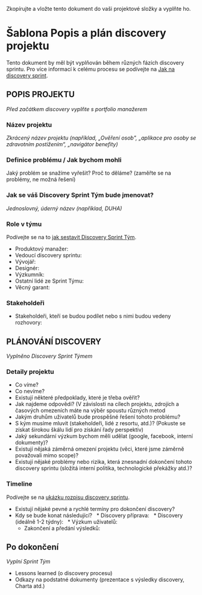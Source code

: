 Zkopírujte a vložte tento dokument do vaši projektové složky a vyplňte ho.

# Šablona Popis a plán discovery projektu

Tento dokument by měl být vyplňován během různých fázích discovery sprintu. Pro více informací k celému procesu se podívejte na [Jak na discovery sprint](jak-na-discovery-sprint.md).

## POPIS PROJEKTU
_Před začátkem discovery vyplňte s portfolio manažerem_

### Název projektu
_Zkrácený název projektu (například, „Ověření osob", „aplikace pro osoby se zdravotním postižením“, „navigátor benefity)_

### Definice problému / Jak bychom mohli
Jaký problém se snažíme vyřešit? Proč to děláme? (zaměřte se na problémy, ne možná řešení)

### Jak se váš Discovery Sprint Tým bude jmenovat? 
_Jednoslovný, úderný název (například, DUHA)_

### Role v týmu
Podívejte se na to [jak sestavit Discovery Sprint Tým](jak-na-discovery-sprint.md#sestaveni-discovery-sprint-tymu).

* Produktový manažer:
* Vedoucí discovery sprintu:
* Vývojář:
* Designér:
* Výzkumník:
* Ostatní lidé ze Sprint Týmu:
* Věcný garant:

### Stakeholdeři
* Stakeholdeři, kteří se budou podílet nebo s nimi budou vedeny rozhovory:


## PLÁNOVÁNÍ DISCOVERY
_Vyplněno Discovery Sprint Týmem_

### Detaily projektu

* Co víme?
* Co nevíme?
* Existují některé předpoklady, které je třeba ověřit?
* Jak najdeme odpovědi? (V závislosti na cílech projektu, zdrojích a časových omezeních máte na výběr spoustu různých metod
* Jakým druhům uživatelů bude prospěšné řešení tohoto problému?
* S kým musíme mluvit (stakeholdeři, lidé z resortu, atd.)? (Pokuste se získat širokou škálu lidí pro získání řady perspektiv)
* Jaký sekundární výzkum bychom měli udělat (google, facebook, interní dokumenty)?
* Existují nějaká záměrná omezení projektu (věci, které jsme záměrně považovali mimo scope)?
* Existují nějaké problémy nebo rizika, která znesnadní dokončení tohoto discovery sprintu (složitá interní politika, technologické překážky atd.)?


### Timeline
Podívejte se na [ukázku rozpisu discovery sprintu](discovery-sprint-rozpis.md).

* Existují nějaké pevné a rychlé termíny pro dokončení discovery?
* Kdy se bude konat následující?
  * Discovery příprava:
  * Discovery (ideálně 1-2 týdny):
  * Výzkum uživatelů:
  * Zakončení a předání výsledků:

## Po dokončení
_Vyplní Sprint Tým_

* Lessons learned (o discovery procesu)
* Odkazy na podstatné dokumenty (prezentace s výsledky discovery, Charta atd.)